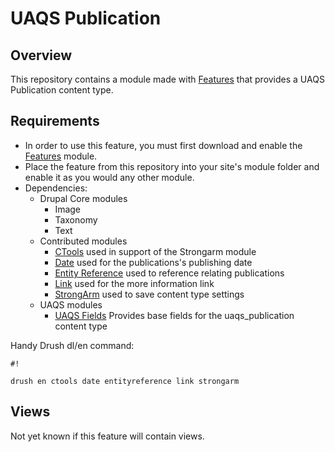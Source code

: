 # UAQS Publication #

## Overview ##
This repository contains a module made with [Features](https://www.drupal.org/project/features) that provides a UAQS Publication content type.

## Requirements ##
- In order to use this feature, you must first download and enable the [Features](https://www.drupal.org/project/features) module. 
- Place the feature from this repository into your site's module folder and enable it as you would any other module.
- Dependencies:
  - Drupal Core modules
    - Image
    - Taxonomy
    - Text
  - Contributed modules
    - [CTools](https://www.drupal.org/project/ctools) used in support of the Strongarm module
    - [Date](https://www.drupal.org/project/date) used for the publications's publishing date
    - [Entity Reference](https://www.drupal.org/project/entityreference) used to reference relating publications
    - [Link](https://www.drupal.org/project/link) used for the more information link
    - [StrongArm](https://www.drupal.org/project/strongarm) used to save content type settings
  - UAQS modules
    - [UAQS Fields](...) Provides base fields for the uaqs_publication content type

Handy Drush dl/en command:

```
#!

drush en ctools date entityreference link strongarm 
```
## Views ##
Not yet known if this feature will contain views.
